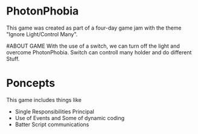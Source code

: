 # PhotonPhobia
This game was created as part of a four-day game jam with the theme "Ignore Light/Control Many".

#ABOUT GAME
With the use of a switch, we can turn off the light and overcome PhotonPhobia.
Switch can controll many holder and do different Stuff.

# Poncepts
This game includes things like
- Single Responsibilities Principal
- Use of Events and Some of dynamic coding
- Batter Script communications

